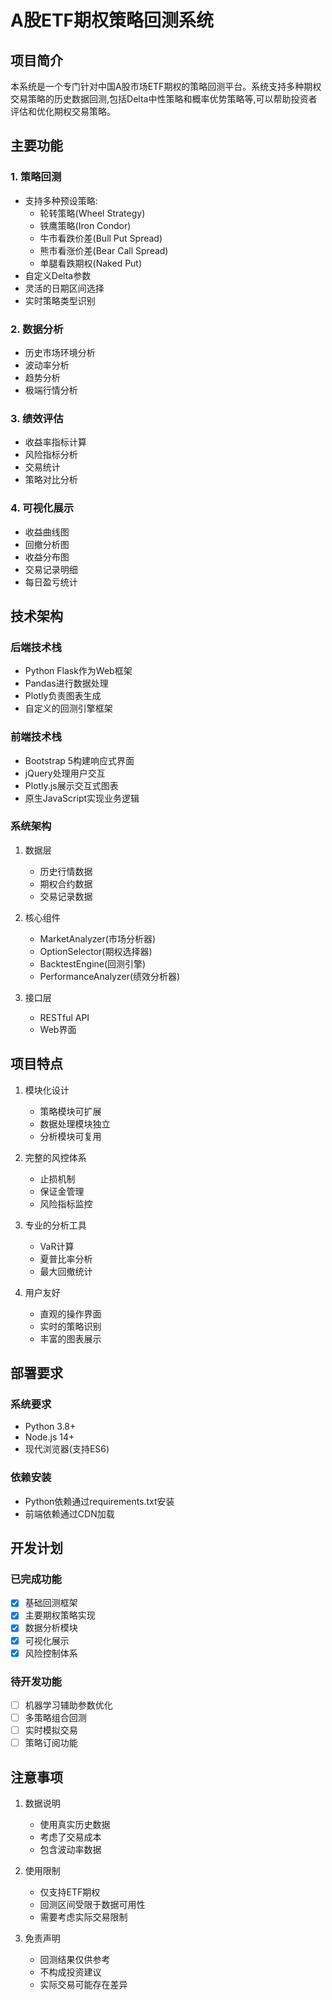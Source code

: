 # A股ETF期权策略回测系统

## 项目简介

本系统是一个专门针对中国A股市场ETF期权的策略回测平台。系统支持多种期权交易策略的历史数据回测,包括Delta中性策略和概率优势策略等,可以帮助投资者评估和优化期权交易策略。

## 主要功能

### 1. 策略回测
- 支持多种预设策略:
  - 轮转策略(Wheel Strategy)
  - 铁鹰策略(Iron Condor)
  - 牛市看跌价差(Bull Put Spread)
  - 熊市看涨价差(Bear Call Spread)
  - 单腿看跌期权(Naked Put)
- 自定义Delta参数
- 灵活的日期区间选择
- 实时策略类型识别

### 2. 数据分析
- 历史市场环境分析
- 波动率分析
- 趋势分析
- 极端行情分析

### 3. 绩效评估
- 收益率指标计算
- 风险指标分析
- 交易统计
- 策略对比分析

### 4. 可视化展示
- 收益曲线图
- 回撤分析图
- 收益分布图
- 交易记录明细
- 每日盈亏统计

## 技术架构

### 后端技术栈
- Python Flask作为Web框架
- Pandas进行数据处理
- Plotly负责图表生成
- 自定义的回测引擎框架

### 前端技术栈
- Bootstrap 5构建响应式界面
- jQuery处理用户交互
- Plotly.js展示交互式图表
- 原生JavaScript实现业务逻辑

### 系统架构
1. 数据层
   - 历史行情数据
   - 期权合约数据
   - 交易记录数据

2. 核心组件
   - MarketAnalyzer(市场分析器)
   - OptionSelector(期权选择器)
   - BacktestEngine(回测引擎)
   - PerformanceAnalyzer(绩效分析器)

3. 接口层
   - RESTful API
   - Web界面

## 项目特点

1. 模块化设计
   - 策略模块可扩展
   - 数据处理模块独立
   - 分析模块可复用

2. 完整的风控体系
   - 止损机制
   - 保证金管理
   - 风险指标监控

3. 专业的分析工具
   - VaR计算
   - 夏普比率分析
   - 最大回撤统计

4. 用户友好
   - 直观的操作界面
   - 实时的策略识别
   - 丰富的图表展示

## 部署要求

### 系统要求
- Python 3.8+
- Node.js 14+
- 现代浏览器(支持ES6)

### 依赖安装
- Python依赖通过requirements.txt安装
- 前端依赖通过CDN加载

## 开发计划

### 已完成功能
- [x] 基础回测框架
- [x] 主要期权策略实现
- [x] 数据分析模块
- [x] 可视化展示
- [x] 风险控制体系

### 待开发功能
- [ ] 机器学习辅助参数优化
- [ ] 多策略组合回测
- [ ] 实时模拟交易
- [ ] 策略订阅功能

## 注意事项

1. 数据说明
   - 使用真实历史数据
   - 考虑了交易成本
   - 包含波动率数据

2. 使用限制
   - 仅支持ETF期权
   - 回测区间受限于数据可用性
   - 需要考虑实际交易限制

3. 免责声明
   - 回测结果仅供参考
   - 不构成投资建议
   - 实际交易可能存在差异 
